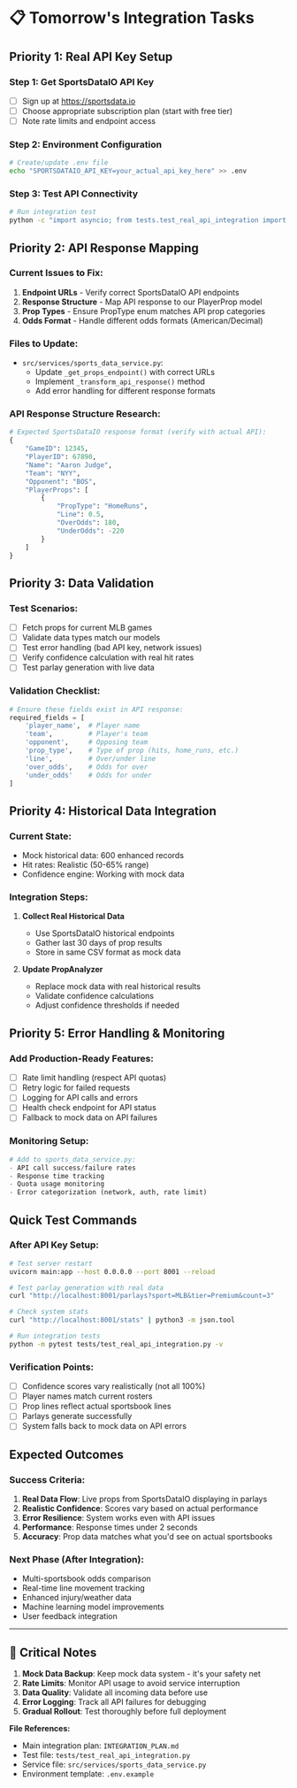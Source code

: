 # 📋 Tomorrow's Integration Tasks

## Priority 1: Real API Key Setup

### Step 1: Get SportsDataIO API Key
- [ ] Sign up at https://sportsdata.io
- [ ] Choose appropriate subscription plan (start with free tier)
- [ ] Note rate limits and endpoint access

### Step 2: Environment Configuration
```bash
# Create/update .env file
echo "SPORTSDATAIO_API_KEY=your_actual_api_key_here" >> .env
```

### Step 3: Test API Connectivity
```bash
# Run integration test
python -c "import asyncio; from tests.test_real_api_integration import manual_api_test; asyncio.run(manual_api_test())"
```

## Priority 2: API Response Mapping

### Current Issues to Fix:
1. **Endpoint URLs** - Verify correct SportsDataIO API endpoints
2. **Response Structure** - Map API response to our PlayerProp model
3. **Prop Types** - Ensure PropType enum matches API prop categories
4. **Odds Format** - Handle different odds formats (American/Decimal)

### Files to Update:
- `src/services/sports_data_service.py`:
  - Update `_get_props_endpoint()` with correct URLs
  - Implement `_transform_api_response()` method
  - Add error handling for different response formats

### API Response Structure Research:
```python
# Expected SportsDataIO response format (verify with actual API):
{
    "GameID": 12345,
    "PlayerID": 67890,
    "Name": "Aaron Judge",
    "Team": "NYY",
    "Opponent": "BOS",
    "PlayerProps": [
        {
            "PropType": "HomeRuns",
            "Line": 0.5,
            "OverOdds": 180,
            "UnderOdds": -220
        }
    ]
}
```

## Priority 3: Data Validation

### Test Scenarios:
- [ ] Fetch props for current MLB games
- [ ] Validate data types match our models
- [ ] Test error handling (bad API key, network issues)
- [ ] Verify confidence calculation with real hit rates
- [ ] Test parlay generation with live data

### Validation Checklist:
```python
# Ensure these fields exist in API response:
required_fields = [
    'player_name',  # Player name
    'team',         # Player's team
    'opponent',     # Opposing team  
    'prop_type',    # Type of prop (hits, home_runs, etc.)
    'line',         # Over/under line
    'over_odds',    # Odds for over
    'under_odds'    # Odds for under
]
```

## Priority 4: Historical Data Integration

### Current State:
- Mock historical data: 600 enhanced records
- Hit rates: Realistic (50-65% range)
- Confidence engine: Working with mock data

### Integration Steps:
1. **Collect Real Historical Data**
   - Use SportsDataIO historical endpoints
   - Gather last 30 days of prop results
   - Store in same CSV format as mock data

2. **Update PropAnalyzer**
   - Replace mock data with real historical results
   - Validate confidence calculations
   - Adjust confidence thresholds if needed

## Priority 5: Error Handling & Monitoring

### Add Production-Ready Features:
- [ ] Rate limit handling (respect API quotas)
- [ ] Retry logic for failed requests
- [ ] Logging for API calls and errors
- [ ] Health check endpoint for API status
- [ ] Fallback to mock data on API failures

### Monitoring Setup:
```python
# Add to sports_data_service.py:
- API call success/failure rates
- Response time tracking
- Quota usage monitoring
- Error categorization (network, auth, rate limit)
```

## Quick Test Commands

### After API Key Setup:
```bash
# Test server restart
uvicorn main:app --host 0.0.0.0 --port 8001 --reload

# Test parlay generation with real data
curl "http://localhost:8001/parlays?sport=MLB&tier=Premium&count=3"

# Check system stats
curl "http://localhost:8001/stats" | python3 -m json.tool

# Run integration tests
python -m pytest tests/test_real_api_integration.py -v
```

### Verification Points:
- [ ] Confidence scores vary realistically (not all 100%)
- [ ] Player names match current rosters
- [ ] Prop lines reflect actual sportsbook lines
- [ ] Parlays generate successfully
- [ ] System falls back to mock data on API errors

## Expected Outcomes

### Success Criteria:
1. **Real Data Flow**: Live props from SportsDataIO displaying in parlays
2. **Realistic Confidence**: Scores vary based on actual performance
3. **Error Resilience**: System works even with API issues
4. **Performance**: Response times under 2 seconds
5. **Accuracy**: Prop data matches what you'd see on actual sportsbooks

### Next Phase (After Integration):
- Multi-sportsbook odds comparison
- Real-time line movement tracking
- Enhanced injury/weather data
- Machine learning model improvements
- User feedback integration

---

## 🚨 Critical Notes

1. **Mock Data Backup**: Keep mock data system - it's your safety net
2. **Rate Limits**: Monitor API usage to avoid service interruption
3. **Data Quality**: Validate all incoming data before use
4. **Error Logging**: Track all API failures for debugging
5. **Gradual Rollout**: Test thoroughly before full deployment

**File References:**
- Main integration plan: `INTEGRATION_PLAN.md`
- Test file: `tests/test_real_api_integration.py`
- Service file: `src/services/sports_data_service.py`
- Environment template: `.env.example`
